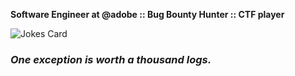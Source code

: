 **Software Engineer at @adobe :: Bug Bounty Hunter :: CTF player**

![Jokes Card](https://readme-jokes.vercel.app/api)


### *One exception is worth a thousand logs.*
